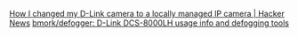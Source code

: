 
[How I changed my D-Link camera to a locally managed IP camera | Hacker News](https://news.ycombinator.com/item?id=36555507)
[bmork/defogger: D-Link DCS-8000LH usage info and defogging tools](https://github.com/bmork/defogger)
